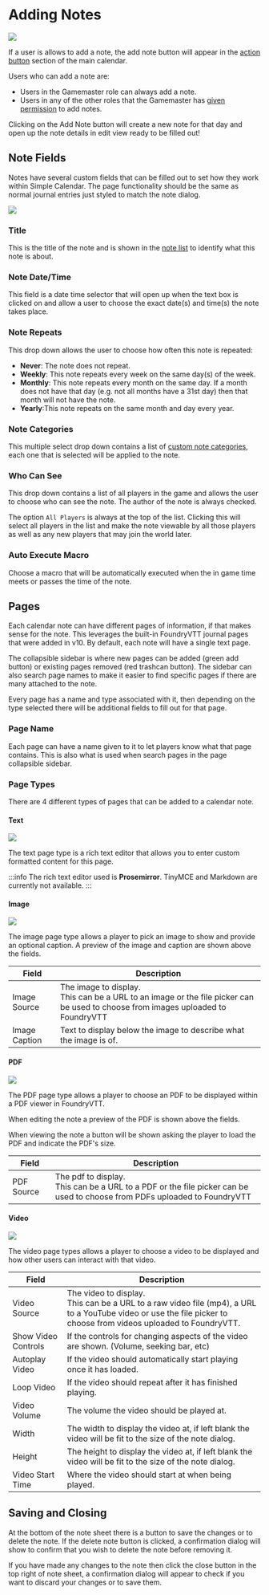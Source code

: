 # Adding Notes

![](../../images/add-notes.png)

If a user is allows to add a note, the add note button will appear in the [action button](../calendar-view.md#action-buttons) section of the main calendar.

Users who can add a note are:

- Users in the Gamemaster role can always add a note.
- Users in any of the other roles that the Gamemaster has [given permission](../../global-configuration/permissions.md) to add notes.

Clicking on the Add Note button will create a new note for that day and open up the note details in edit view ready to be filled out!

## Note Fields

Notes have several custom fields that can be filled out to set how they work within Simple Calendar. The page functionality should be the same as normal journal entries just styled to match the note dialog.

![](../../images/note-edit-details.png)

### Title

This is the title of the note and is shown in the [note list](index.md#note-list) to identify what this note is about.

### Note Date/Time

This field is a date time selector that will open up when the text box is clicked on and allow a user to choose the exact date(s) and time(s) the note takes place.

### Note Repeats

This drop down allows the user to choose how often this note is repeated:

- **Never**: The note does not repeat.
- **Weekly**: This note repeats every week on the same day(s) of the week.
- **Monthly**: This note repeats every month on the same day. If a month does not have that day (e.g. not all months have a 31st day) then that month will not have the note.
- **Yearly**:This note repeats on the same month and day every year.

### Note Categories

This multiple select drop down contains a list of [custom note categories](../../calendar-configuration/note-settings.md), each one that is selected will be applied to the note.

### Who Can See

This drop down contains a list of all players in the game and allows the user to choose who can see the note. The author of the note is always checked.

The option `All Players` is always at the top of the list. Clicking this will select all players in the list and make the note viewable by all those players as well as any new players that may join the world later.

### Auto Execute Macro

Choose a macro that will be automatically executed when the in game time meets or passes the time of the note.

## Pages

Each calendar note can have different pages of information, if that makes sense for the note. This leverages the built-in FoundryVTT journal pages that were added in v10. By default, each note will have a single text page.

The collapsible sidebar is where new pages can be added (green add button) or existing pages removed (red trashcan button). The sidebar can also search page names to make it easier to find specific pages if there are many attached to the note.

Every page has a name and type associated with it, then depending on the type selected there will be additional fields to fill out for that page.

### Page Name

Each page can have a name given to it to let players know what that page contains. This is also what is used when search pages in the page collapsible sidebar.

### Page Types

There are 4 different types of pages that can be added to a calendar note.

#### Text

![](../../images/note-edit-details-pages.png)

The text page type is a rich text editor that allows you to enter custom formatted content for this page.

:::info
The rich text editor used is **Prosemirror**. TinyMCE and Markdown are currently not available.
:::

#### Image

![](../../images/note-edit-details-pages-image.png)

The image page type allows a player to pick an image to show and provide an optional caption. A preview of the image and caption are shown above the fields.

| Field         | Description                                                                                                                         |
|---------------|-------------------------------------------------------------------------------------------------------------------------------------|
| Image Source  | The image to display.<br/>This can be a URL to an image or the file picker can be used to choose from images uploaded to FoundryVTT |
| Image Caption | Text to display below the image to describe what the image is of.                                                                   |


#### PDF

![](../../images/note-edit-details-pages-pdf.png)

The PDF page type allows a player to choose an PDF to be displayed within a PDF viewer in FoundryVTT.

When editing the note a preview of the PDF is shown above the fields.

When viewing the note a button will be shown asking the player to load the PDF and indicate the PDF's size.

| Field      | Description                                                                                                                   |
|------------|-------------------------------------------------------------------------------------------------------------------------------|
| PDF Source | The pdf to display.<br/>This can be a URL to a PDF or the file picker can be used to choose from PDFs uploaded to FoundryVTT  |

#### Video

![](../../images/note-edit-details-pages-video.png)

The video page types allows a player to choose a video to be displayed and how other users can interact with that video.

| Field               | Description                                                                                                                                                           |
|---------------------|-----------------------------------------------------------------------------------------------------------------------------------------------------------------------|
| Video Source        | The video to display.<br/> This can be a URL to a raw video file (mp4), a URL to a YouTube video or use the file picker to choose from videos uploaded to FoundryVTT. |
| Show Video Controls | If the controls for changing aspects of the video are shown. (Volume, seeking bar, etc)                                                                               |
| Autoplay Video      | If the video should automatically start playing once it has loaded.                                                                                                   |
| Loop Video          | If the video should repeat after it has finished playing.                                                                                                             |
| Video Volume        | The volume the video should be played at.                                                                                                                             |
| Width               | The width to display the video at, if left blank the video will be fit to the size of the note dialog.                                                                |
| Height              | The height to display the video at, if left blank the video will be fit to the size of the note dialog.                                                               |
| Video Start Time    | Where the video should start at when being played.                                                                                                                    |


## Saving and Closing

At the bottom of the note sheet there is a button to save the changes or to delete the note. If the delete note button is clicked, a confirmation dialog will show to confirm that you wish to delete the note before removing it.

If you have made any changes to the note then click the close button in the top right of note sheet, a confirmation dialog will appear to check if you want to discard your changes or to save them.
